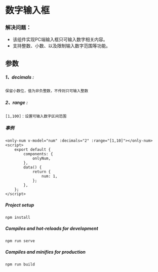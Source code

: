 # 数字输入框

### 解决问题：
+ 该组件实现PC端输入框只可输入数字相关内容。
+ 支持整数、小数、以及限制输入数字范围等功能。

## 参数

##### 1、decimals :
```
保留小数位，值为非负整数，不传则只可输入整数
```
##### 2、range :
```
[1,100]：设置可输入数字区间范围
```
##### 事例
```
<only-num v-model="num" :decimals="2" :range="[1,10]"></only-num>
<script>
    export default {
        components: {
            onlyNum,
        },
        data() {
            return {
                num: 1,
            };
        },
    };
</script>
 ```

##### Project setup
```
npm install
```

##### Compiles and hot-reloads for development
```
npm run serve
```

##### Compiles and minifies for production
```
npm run build
```



